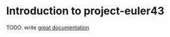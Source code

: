 # Introduction to project-euler43

TODO: write [great documentation](http://jacobian.org/writing/great-documentation/what-to-write/)
